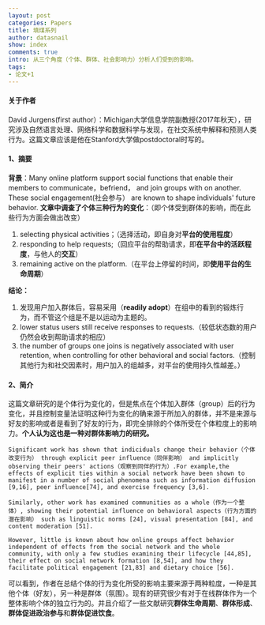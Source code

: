 ```yaml
---
layout: post
categories: Papers
title: 填煤系列
author: datasnail
show: index
comments: true
intro: 从三个角度（个体、群体、社会影响力）分析人们受到的影响。
tags:
- 论文+1
---
```


#### 关于作者
David Jurgens(first author）：Michigan大学信息学院副教授(2017年秋天），研究涉及自然语言处理、网络科学和数据科学与发现，在社交系统中解释和预测人类行为。这篇文章应该是他在Stanford大学做postdoctoral时写的。

#### 1、摘要
**背景**：Many online platform support social functions that enable their members to communicate，befriend， and join groups with on another. These social engagement(社会参与） are known to shape individuals' future behavior.
**文章中调查了个体三种行为的变化**：（即个体受到群体的影响，而在此些行为方面会做出改变）
1. selecting physical activities；（选择活动，即自身对**平台的使用程度**）
2. responding to help requests;（回应平台的帮助请求，即**在平台中的活跃程度**，与他人的**交互**）
3. remaining active on the platform.（在平台上停留的时间，即**使用平台的生命周期**）

**结论：**
1. 发现用户加入群体后，容易采用（**readily adopt**）在组中的看到的锻炼行为，而不管这个组是不是以运动为主题的。
2. lower status users still receive responses to requests.（较低状态数的用户仍然会收到帮助请求的相应）
3. the number of groups one joins is negatively associated with user retention, when controlling for other behavioral and social factors.（控制其他行为和社交因素时，用户加入的组越多，对平台的使用持久性越差。）

#### 2、简介
这篇文章研究的是个体行为变化的，但是焦点在个体加入群体（group）后的行为变化，并且控制变量法证明这种行为变化的确来源于所加入的群体，并不是来源与好友的影响或者是看到了好友的行为，即完全排除的个体所受在个体粒度上的影响力。**个人认为这也是一种对群体影响力的研究。**

```
Significant work has shown that indiciduals change their behavior（个体改变行为） through explicit peer influence（同伴影响） and implicitly observing their peers' actions（观察到同伴的行为）.For example,the effects of explicit ties within a social network have been shown to manifest in a number of social phenomena such as information diffusion [9,16], peer influence[74], and exercise frequency [3,6].
```
```
Similarly, other work has examined communities as a whole（作为一个整体）, showing their potential influence on behavioral aspects（行为方面的潜在影响） such as linguistic norms [24], visual presentation [84], and content moderation [51]. 
```
```
However, little is known about how online groups affect behavior independent of effects from the social network and the whole community, with only a few studies examining their lifecycle [44,85], their effect on social network formation [8,54], and how they facilitate political engagement [21,83] and dietary choice [56]. 
```
可以看到，作者在总结个体的行为变化所受的影响主要来源于两种粒度，一种是其他个体（好友），另一种是群体（氛围）。现有的研究很少有对于在线群体作为一个整体影响个体的独立行为的。并且介绍了一些文献研究**群体生命周期**、**群体形成**、**群体促进政治参与**和**群体促进饮食**。






